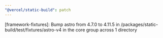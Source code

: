 ```yaml
---
"@vercel/static-build": patch
---
```


[framework-fixtures]: Bump astro from 4.7.0 to 4.11.5 in /packages/static-build/test/fixtures/astro-v4 in the core group across 1 directory
